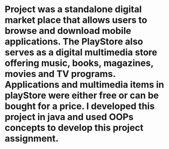 # Project was a standalone digital market place that allows users to browse and download mobile applications. The PlayStore also serves as a digital multimedia store offering music, books, magazines, movies and TV programs. Applications and multimedia items in playStore were either free or can be bought for a price. I developed this project in java and used OOPs concepts to develop this project assignment. 
